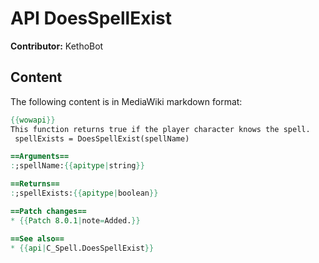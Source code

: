 # API DoesSpellExist

**Contributor:** KethoBot

## Content

The following content is in MediaWiki markdown format:

```mediawiki
{{wowapi}}
This function returns true if the player character knows the spell.
 spellExists = DoesSpellExist(spellName)

==Arguments==
:;spellName:{{apitype|string}}

==Returns==
:;spellExists:{{apitype|boolean}}

==Patch changes==
* {{Patch 8.0.1|note=Added.}}

==See also==
* {{api|C_Spell.DoesSpellExist}}
```